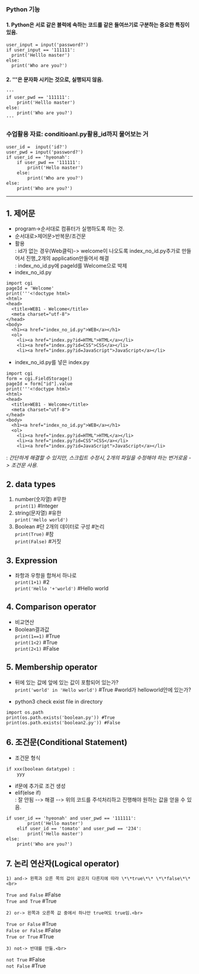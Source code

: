### Python 기능
#### 1. Python은 서로 같은 블럭에 속하는 코드를 같은 들여쓰기로 구분하는 중요한 특징이 있음. <br>
  ```
user_input = input('password?')
if user_input == '111111':
    print('Helllo master')
else:
    print('Who are you?')
  ```
  
#### 2. '''은 문자화 시키는 것으로, 실행되지 않음. <br>
```
'''
if user_pwd == '111111':
    print('Helllo master')
else:
    print('Who are you?')
'''
```

### 수업활용 자료: conditioanl.py활용_id까지 물어보는 거 <br>
```
user_id =  input('id?')
user_pwd = input('password?')
if user_id == 'hyeonah':
    if user_pwd == '111111':
        print('Hello master')
    else:
        print('Who are you?')
else:
    print('Who are you?')
```
- - -

## 1. 제어문 <br>
+ program->순서대로 컴퓨터가 실행하도록 하는 것.<br>
+ 순서대로>제어문>반복문/조건문<br>
+ 활용 <br>
: id가 없는 경우(Web클릭)-> welcome이 나오도록 index_no_id.py추가로 만들어서 진행_2개의 application만들어서 해결<br>
: index_no_id.py에 pageId를 Welcome으로 박제<br>
+ index_no_id.py <br>
```
import cgi  
pageId = 'Welcome'  
print('''<!doctype html>  
<html>  
<head>  
  <title>WEB1 - Welcome</title>  
  <meta charset="utf-8">  
</head>  
<body>  
  <h1><a href="index_no_id.py">WEB</a></h1>  
  <ol>  
    <li><a href="index.py?id=HTML">HTML</a></li>  
    <li><a href="index.py?id=CSS">CSS</a></li>  
    <li><a href="index.py?id=JavaScript">JavaScript</a></li>  
```
+ index_no_id.py를 넣은 index.py <br>
```
import cgi  
form = cgi.FieldStorage()  
pageId = form["id"].value  
print('''<!doctype html>  
<html>  
<head>  
  <title>WEB1 - Welcome</title>  
  <meta charset="utf-8">  
</head>  
<body>  
  <h1><a href="index_no_id.py">WEB</a></h1>  
  <ol>  
    <li><a href="index.py?id=HTML">HTML</a></li>  
    <li><a href="index.py?id=CSS">CSS</a></li>  
    <li><a href="index.py?id=JavaScript">JavaScript</a></li>  
```
: _간단하게 해결할 수 있지만, 스크립트 수정시, 2개의 파일을 수정해야 하는 번거로움 -> 조건문 사용._<br>


## 2. data types<br>
  1) number(숫자열) #무한 <br>
`print(1)` #Integer <br>
  2) string(문자열) #유한 <br>
`print('Hello world')`<br>
  3) Boolean #단 2개의 데이터로 구성 #논리 <br>
`print(True)` #참 <br>
`print(False)` #거짓 <br>

## 3. Expression <br>
+ 좌항과 우항을 합쳐서 하나로 <br>
`print(1+1)` #2 <br>
`print('Hello '+'world')` #Hello world <br>

## 4. Comparison operator <Br>
+ 비교연산 <br> 
+ Boolean결과값 <br>
`print(1==1)` #True <br>
`print(1<2)` #True <br>
`print(2<1)` #False <br>

## 5. Membership operator 
+ 뒤에 있는 값에 앞에 있는 값이 포함되어 있는가? <br>
`print('world' in 'Hello world')`  #True #world가 helloworld안에 있는가? <br>

+ python3 check exist file in directory <br>
```
import os.path
print(os.path.exists('boolean.py')) #True
print(os.path.exists('boolean2.py')) #False
```

## 6. 조건문(Conditional Statement) <br>
+ 조건문 형식 <br>
```
if xxx(boolean datatype) :
    yyy
```
+ if문에 추가로 조건 생성 <br>
+ elif(else if) <br>
: 잘 안됨 --> 해결 --> 위의 코드를 주석처리하고 진행해야 원하는 값을 얻을 수 있음. <br>
```
if user_id == 'hyeonah' and user_pwd == '111111':
        print('Hello master')
    elif user_id == 'tomato' and user_pwd == '234':
        print('Hello master')
else:
    print('Who are you?')
```


## 7. 논리 연산자(Logical operator) <br>
    1) and-> 왼쪽과 오른 쪽의 값이 같은지 다른지에 따라 \*\*true\*\* \*\*false\*\*<br>
`True and False` #False<br>
`True and True` #True<br>
  
    2) or-> 왼쪽과 오른쪽 값 중에서 하나만 true여도 true임.<br>
`True or False` #True<br>
`False or False` #False<br>
`True or True` #True<br>
  
    3) not-> 반대를 만듦.<br>
`not True` #False<br>
`not False` #True<br>
  

